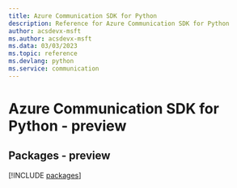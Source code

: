 ```yaml
---
title: Azure Communication SDK for Python
description: Reference for Azure Communication SDK for Python
author: acsdevx-msft
ms.author: acsdevx-msft
ms.data: 03/03/2023
ms.topic: reference
ms.devlang: python
ms.service: communication
---
```

# Azure Communication SDK for Python - preview
## Packages - preview
[!INCLUDE [packages](communication-index.md)]